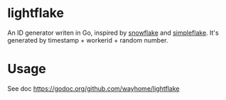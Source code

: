 # lightflake
An ID generator writen in Go, inspired by [snowflake](https://github.com/twitter/snowflake) and [simpleflake](https://github.com/SawdustSoftware/simpleflake). It's generated by timestamp + workerid + random number.

# Usage

See doc https://godoc.org/github.com/wayhome/lightflake
